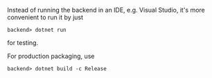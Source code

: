 Instead of running the backend in an IDE, e.g. Visual Studio, it's more convenient to run it by just 

```
backend> dotnet run
```

for testing.

For production packaging, use 
```
backend> dotnet build -c Release
```
